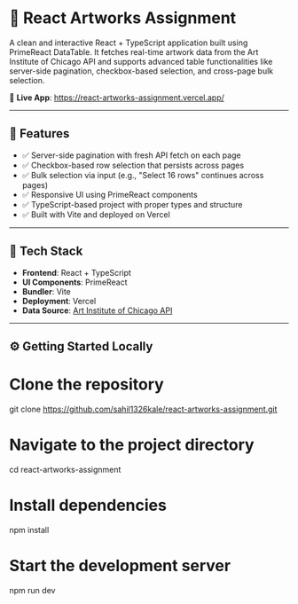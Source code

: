 # 🎨 React Artworks Assignment

A clean and interactive React + TypeScript application built using PrimeReact DataTable. It fetches real-time artwork data from the Art Institute of Chicago API and supports advanced table functionalities like server-side pagination, checkbox-based selection, and cross-page bulk selection.

🔗 **Live App**: https://react-artworks-assignment.vercel.app/

---

## 🚀 Features

- ✅ Server-side pagination with fresh API fetch on each page
- ✅ Checkbox-based row selection that persists across pages
- ✅ Bulk selection via input (e.g., "Select 16 rows" continues across pages)
- ✅ Responsive UI using PrimeReact components
- ✅ TypeScript-based project with proper types and structure
- ✅ Built with Vite and deployed on Vercel

---


## 🧱 Tech Stack

- **Frontend**: React + TypeScript
- **UI Components**: PrimeReact
- **Bundler**: Vite
- **Deployment**: Vercel
- **Data Source**: [Art Institute of Chicago API](https://api.artic.edu/docs/)

---

## ⚙️ Getting Started Locally

# Clone the repository
git clone https://github.com/sahil1326kale/react-artworks-assignment.git

# Navigate to the project directory
cd react-artworks-assignment

# Install dependencies
npm install

# Start the development server
npm run dev
